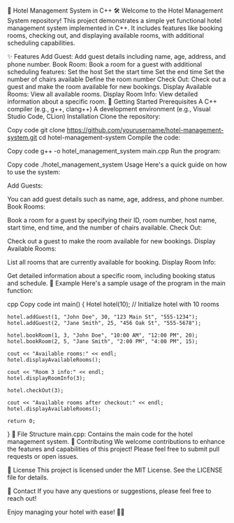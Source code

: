 🏨 Hotel Management System in C++ 🛠️
Welcome to the Hotel Management System repository! This project demonstrates a simple yet functional hotel management system implemented in C++. It includes features like booking rooms, checking out, and displaying available rooms, with additional scheduling capabilities.

✨ Features
Add Guest: Add guest details including name, age, address, and phone number.
Book Room: Book a room for a guest with additional scheduling features:
Set the host
Set the start time
Set the end time
Set the number of chairs available
Define the room number
Check Out: Check out a guest and make the room available for new bookings.
Display Available Rooms: View all available rooms.
Display Room Info: View detailed information about a specific room.
🚀 Getting Started
Prerequisites
A C++ compiler (e.g., g++, clang++)
A development environment (e.g., Visual Studio Code, CLion)
Installation
Clone the repository:


Copy code
git clone https://github.com/yourusername/hotel-management-system.git
cd hotel-management-system
Compile the code:


Copy code
g++ -o hotel_management_system main.cpp
Run the program:


Copy code
./hotel_management_system
Usage
Here's a quick guide on how to use the system:

Add Guests:

You can add guest details such as name, age, address, and phone number.
Book Rooms:

Book a room for a guest by specifying their ID, room number, host name, start time, end time, and the number of chairs available.
Check Out:

Check out a guest to make the room available for new bookings.
Display Available Rooms:

List all rooms that are currently available for booking.
Display Room Info:

Get detailed information about a specific room, including booking status and schedule.
📝 Example
Here's a sample usage of the program in the main function:

cpp
Copy code
int main() {
    Hotel hotel(10); // Initialize hotel with 10 rooms

    hotel.addGuest(1, "John Doe", 30, "123 Main St", "555-1234");
    hotel.addGuest(2, "Jane Smith", 25, "456 Oak St", "555-5678");

    hotel.bookRoom(1, 3, "John Doe", "10:00 AM", "12:00 PM", 20);
    hotel.bookRoom(2, 5, "Jane Smith", "2:00 PM", "4:00 PM", 15);

    cout << "Available rooms:" << endl;
    hotel.displayAvailableRooms();

    cout << "Room 3 info:" << endl;
    hotel.displayRoomInfo(3);

    hotel.checkOut(3);

    cout << "Available rooms after checkout:" << endl;
    hotel.displayAvailableRooms();

    return 0;
}
📂 File Structure
main.cpp: Contains the main code for the hotel management system.
👥 Contributing
We welcome contributions to enhance the features and capabilities of this project! Please feel free to submit pull requests or open issues.

📜 License
This project is licensed under the MIT License. See the LICENSE file for details.

💬 Contact
If you have any questions or suggestions, please feel free to reach out!

Enjoy managing your hotel with ease! 🏨✨
